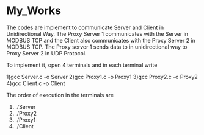 # My_Works
The codes are implement to communicate Server and Client in Unidirectional Way. The Proxy Server 1 communicates with the Server in MODBUS TCP and the Client also communicates with the Proxy Server 2 in MODBUS TCP. The Proxy server 1 sends data to in unidirectional way to Proxy Server 2 in UDP Protocol.

To implement it, open 4 terminals and in each terminal write

1)gcc Server.c -o Server
2)gcc Proxy1.c -o Proxy1
3)gcc Proxy2.c -o Proxy2
4)gcc Client.c -o Client

The order of execution in the terminals are

1) ./Server
2) ./Proxy2
3) ./Proxy1
4) ./Client
